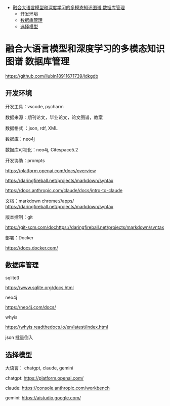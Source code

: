- [融合大语言模型和深度学习的多模态知识图谱 数据库管理](#融合大语言模型和深度学习的多模态知识图谱-数据库管理)
  - [开发环境](#开发环境)
  - [数据库管理](#数据库管理)
  - [选择模型](#选择模型)

# 融合大语言模型和深度学习的多模态知识图谱 数据库管理

https://github.com/liubin18911671739/ldkgdb

## 开发环境

开发工具：vscode, pycharm

数据来源：期刊论文，毕业论文，论文图谱，教案

数据格式 ：json, rdf, XML

数据库：neo4j

数据库可视化：neo4j, Citespace5.2

开发协助：prompts

https://platform.openai.com/docs/overview

https://daringfireball.net/projects/markdown/syntax

https://docs.anthropic.com/claude/docs/intro-to-claude

文档：markdown
chrome://apps/
https://daringfireball.net/projects/markdown/syntax

版本控制：git

https://git-scm.com/dochttps://daringfireball.net/projects/markdown/syntax

部署：Docker

https://docs.docker.com/

## 数据库管理

sqlite3

https://www.sqlite.org/docs.html

neo4j

https://neo4j.com/docs/

whyis

https://whyis.readthedocs.io/en/latest/index.html

json 批量倒入

## 选择模型

大语言： chatgpt, claude, gemini

chatgpt: https://platform.openai.com/

claude: https://console.anthropic.com/workbench

gemini: https://aistudio.google.com/
